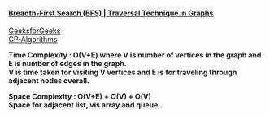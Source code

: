 #### [Breadth-First Search (BFS) | Traversal Technique in Graphs](https://www.youtube.com/watch?v=UeE67iCK2lQ&list=PLgUwDviBIf0rGEWe64KWas0Nryn7SCRWw&index=6&t=1111s)  
[GeeksforGeeks](https://www.geeksforgeeks.org/breadth-first-search-or-bfs-for-a-graph/)   
[CP-Algorithms](https://cp-algorithms.com/graph/breadth-first-search.html)   

**Time Complexity : O(V+E) where V is number of vertices in the graph and E is number of edges in the graph.**   
**V is time taken for visiting V vertices and E is for traveling through adjacent nodes overall.**    

**Space Complexity : O(V+E) + O(V) + O(V)**  
**Space for adjacent list, vis array and queue.**   
